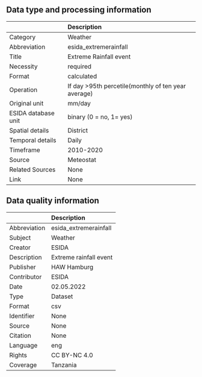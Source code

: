 ## Data type and processing information 

|                     | Description                                         |
|:--------------------|:----------------------------------------------------|
| Category            | Weather                                             |
| Abbreviation        | esida_extremerainfall                               |
| Title               | Extreme Rainfall event                              |
| Necessity           | required                                            |
| Format              | calculated                                          |
| Operation           | If day >95th percetile(monthly of ten year average) |
| Original unit       | mm/day                                              |
| ESIDA database unit | binary (0 = no, 1= yes)                             |
| Spatial details     | District                                            |
| Temporal details    | Daily                                               |
| Timeframe           | 2010-2020                                           |
| Source              | Meteostat                                           |
| Related Sources     | None                                                |
| Link                | None                                                |

## Data quality information 

|              | Description            |
|:-------------|:-----------------------|
| Abbreviation | esida_extremerainfall  |
| Subject      | Weather                |
| Creator      | ESIDA                  |
| Description  | Extreme rainfall event |
| Publisher    | HAW Hamburg            |
| Contributor  | ESIDA                  |
| Date         | 02.05.2022             |
| Type         | Dataset                |
| Format       | csv                    |
| Identifier   | None                   |
| Source       | None                   |
| Citation     | None                   |
| Language     | eng                    |
| Rights       | CC BY-NC 4.0           |
| Coverage     | Tanzania               |